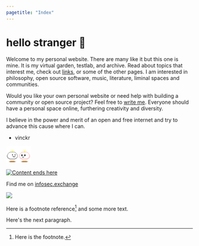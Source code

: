 ```yaml
---
pagetitle: "Index"
---
```


# hello stranger &#128075;

Welcome to my personal website. There are many like it but this one is
mine. It is my virtual garden, testlab, and archive. Read about
topics that interest me, check out [links](./links.html), or some of the
other pages. I am interested in philosophy, open source software, music,
literature, liminal spaces and communities.

Would you like your own personal website or need help with building a community
or open source project? Feel free to [write me](mailto:mail@vinckr.com).
Everyone should have a personal space online, furthering creativity and diversity.

I believe in the power and merit of an open and free internet and try to advance this cause where I can.

- vinckr

![Thanks for visiting!](./img/hello.gif)

<a href="blog.html"><img class="center" src="./img/hero-index.png" alt="Content ends here"></a>

Find me on <a rel="me" href="https://infosec.exchange/@vinckr">infosec.exchange</a>

![](./img/notepad.gif)

Here is a footnote reference[^1] and some more text.

[^1]: Here is the footnote.

Here's the next paragraph.
